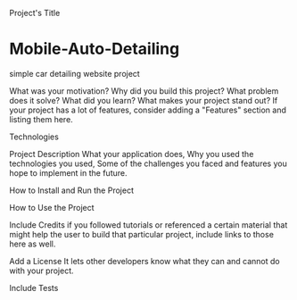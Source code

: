 Project's Title
# Mobile-Auto-Detailing
simple car detailing website project

What was your motivation?
Why did you build this project?
What problem does it solve?
What did you learn?
What makes your project stand out?
If your project has a lot of features, consider adding a "Features" section and listing them here.

Technologies

Project Description
What your application does,
Why you used the technologies you used,
Some of the challenges you faced and features you hope to implement in the future.

How to Install and Run the Project

How to Use the Project

Include Credits
if you followed tutorials or referenced a certain material that might help the user to build that particular project, include links to those here as well.

Add a License
 It lets other developers know what they can and cannot do with your project.
 
 Include Tests
